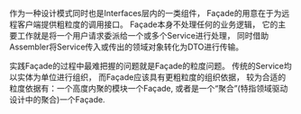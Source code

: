 作为一种设计模式同时也是Interfaces层内的一类组件，
Façade的用意在于为远程客户端提供粗粒度的调用接口。
Façade本身不处理任何的业务逻辑，
它的主要工作就是将一个用户请求委派给一个或多个Service进行处理，
同时借助Assembler将Service传入或传出的领域对象转化为DTO进行传输。

实践Façade的过程中最难把握的问题就是Façade的粒度问题。
传统的Service均以实体为单位进行组织，
而Façade应该具有更粗粒度的组织依据，
较为合适的粒度依据有：一个高度内聚的模块一个Façade,
或者是一个“聚合”(特指领域驱动设计中的聚合)一个Façade.
